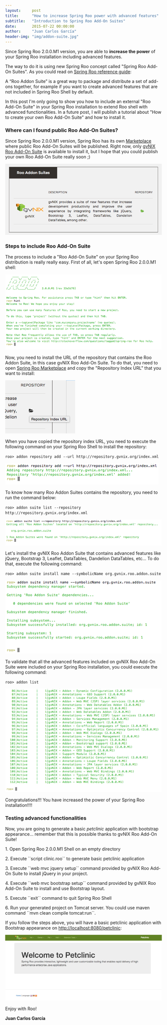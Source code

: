 ```yaml
---
layout:     post
title:      "How to increase Spring Roo power with advanced features"
subtitle:   "Introduction to Spring Roo Add-On Suites"
date:       2015-07-22 00:00:00
author:     "Juan Carlos García"
header-img: "img/addon-suite.jpg"
---
```


<p>Since Spring Roo 2.0.0.M1 version, you are able to <b>increase the power</b> of your Spring Roo installation including advanced features.</p> 

<p>The way to do it is using new Spring Roo concept called "Spring Roo Add-On Suites". As you could read on <a href="http://docs.spring.io/spring-roo/docs/2.0.0.M1/reference/html/#roo-addon-suites">Spring Roo reference guide</a>:</p>

<quote>A “Roo Addon Suite” is a great way to package and distribute a set of add-ons together, for example if you want to create advanced features that are not included in Spring Roo Shell by default.</quote> 

<p>In this post I'm only going to show you how to include an external "Roo Add-On Suite" in your Spring Roo installation to extend Roo shell with advanced functionalities. In a future post, I will publish a tutorial about "How to create your own Roo Add-On Suite" and how to install it.</p>

<h3>Where can I found public Roo Add-On Suites?</h3>

<p>Since Spring Roo 2.0.0.M1 version, Spring Roo has its own <a href="http://projects.spring.io/spring-roo/marketplace/">Marketplace</a> where public Roo Add-On Suites will be published. Right now, only <a href="http://www.gvnix.org/en/index.html">gvNIX Roo Add-On Suite</a> is available to install it, but I hope that you could publish your own Roo Add-On Suite really soon ;)</p>

<img src="../img/gvnix-roo-addon-suite.png"></img>

<h3>Steps to include Roo Add-On Suite</h3>

<p>The process to include a "Roo Add-On Suite" on your Spring Roo distribution is really really easy. First of all, let's open Spring Roo 2.0.0.M1 shell:</p>

<img src="../img/spring-roo-2.0.0.M1-shell.png"></img>

<p>Now, you need to install the URL of the repository that contains the Roo Addon Suite, in this case gvNIX Roo Add-On Suite. To do that, you need to open <a href="http://projects.spring.io/spring-roo/marketplace/">Spring Roo Marketplace</a> and copy the "Repository Index URL" that you want to install:</p>

<img src="../img/repository-index-url.png"></img>

<p>When you have copied the repository index URL, you need to execute the following command on your Spring Roo Shell to install the repository:</p>

``roo> addon repository add --url http://repository.gvnix.org/index.xml``

<img src="../img/addon-repository-install.png"></img>

<p>To know how many Roo Addon Suites contains the repository, you need to run the command below:</p>

``roo> addon suite list --repository http://repository.gvnix.org/index.xml``

<img src="../img/addon-suite-list.png"></img>

<p>Let's install the gvNIX Roo Addon Suite that contains advanced features like jQuery, Bootstrap 3, Leaflet, DataTables, Dandelion DataTables, etc... To do that, execute the following command:</p>

``roo> addon suite install name --symbolicName org.gvnix.roo.addon.suite``

<img src="../img/addon-suite-install.png"></img>

<p>To validate that all the advanced features included on gvNIX Roo Add-On Suite were included on your Spring Roo installation, you could execute the following command:</p>

``roo> addon list``

<img src="../img/gvnix-elements.png"></img>

<p>Congratulations!!! You have increased the power of your Spring Roo installation!!!!</p>

<h3>Testing advanced functionalities</h3>

<p>Now, you are going to generate a basic <i>petclinic</i> application with bootstrap appearance... remember that this is possible thanks to gvNIX Roo Add-On Suite!</p>

<p>1. Open Spring Roo 2.0.0.M1 Shell on an empty directory</p>
<p>2. Execute ``script clinic.roo`` to generate basic petclinic application</p>
<p>3. Execute ``web mvc jquery setup`` command provided by gvNIX Roo Add-On Suite to install jQuery in your project.</p>
<p>4. Execute ``web mvc bootstrap setup`` command provided by gvNIX Roo Add-On Suite to install and use Bootstrap layout.</p>
<p>5. Execute ``exit`` command to quit Spring Roo Shell</p>
<p>6. Run your generated project on Tomcat server. You could use maven command ``mvn clean compile tomcat:run``.</p>

<p>If you follow the steps above, you will have a basic petclinic application with Bootstrap appearance on <a href="http://localhost:8080/petclinic">http://localhost:8080/petclinic</a>:</p>

<img src="../img/petclinic-app.png"></img>

<p>Enjoy with Roo!</p>
<p><b>Juan Carlos García</b></p>